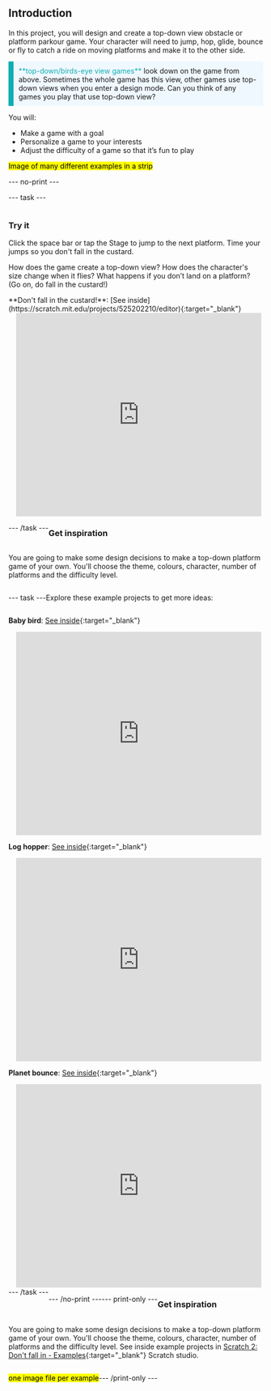 ## Introduction

In this project, you will design and create a top-down view obstacle or platform parkour game. Your character will need to jump, hop, glide, bounce or fly to catch a ride on moving platforms and make it to the other side.

<p style="border-left: solid; border-width:10px; border-color: #0faeb0; background-color: aliceblue; padding: 10px;">
<span style="color: #0faeb0">**top-down/birds-eye view games**</span> look down on the game from above. Sometimes the whole game has this view, other games use top-down views when you enter a design mode. Can you think of any games you play that use top-down view? 
</p>

You will:
+ Make a game with a goal
+ Personalize a game to your interests
+ Adjust the difficulty of a game so that it’s fun to play

<mark>Image of many different examples in a strip</mark>

--- no-print ---

--- task ---

<div style="display: flex; flex-wrap: wrap">
<div style="flex-basis: 175px; flex-grow: 1">  

### Try it 

Click the space bar or tap the Stage to jump to the next platform. Time your jumps so you don't fall in the custard.

How does the game create a top-down view? How does the character's size change when it flies? What happens if you don’t land on a platform? (Go on, do fall in the custard!)

</div>

<div>
**Don't fall in the custard!**: [See inside](https://scratch.mit.edu/projects/525202210/editor){:target="_blank"}
<div class="scratch-preview" style="margin-left: 15px;">
  <iframe allowtransparency="true" width="485" height="402" src="https://scratch.mit.edu/projects/embed/525202210/?autostart=false" frameborder="0"></iframe>
</div>

</div>

--- /task ---

### Get inspiration 

You are going to make some design decisions to make a top-down platform game of your own. You'll choose the theme, colours, character, number of platforms and the difficulty level.

--- task ---

Explore these example projects to get more ideas:

**Baby bird**: [See inside](https://scratch.mit.edu/projects/525236983/editor){:target="_blank"}
<div class="scratch-preview" style="margin-left: 15px;">
  <iframe allowtransparency="true" width="485" height="402" src="https://scratch.mit.edu/projects/embed/525236983/?autostart=false" frameborder="0"></iframe>
</div>

**Log hopper**: [See inside](https://scratch.mit.edu/projects/525236345/editor){:target="_blank"}
<div class="scratch-preview" style="margin-left: 15px;">
  <iframe allowtransparency="true" width="485" height="402" src="https://scratch.mit.edu/projects/embed/525236345/?autostart=false" frameborder="0"></iframe>
</div>

**Planet bounce**: [See inside](https://scratch.mit.edu/525236603/495865892/editor){:target="_blank"}
<div class="scratch-preview" style="margin-left: 15px;">
  <iframe allowtransparency="true" width="485" height="402" src="https://scratch.mit.edu/projects/embed/525236603/?autostart=false" frameborder="0"></iframe>
</div>
--- /task ---

--- /no-print ---

--- print-only ---

### Get inspiration 

You are going to make some design decisions to make a top-down platform game of your own. You'll choose the theme, colours, character, number of platforms and the difficulty level. See inside example projects in [Scratch 2: Don't fall in - Examples](https://scratch.mit.edu/studios/29599110/){:target="_blank"} Scratch studio.

<mark>one image file per example</mark>

--- /print-only ---

 
